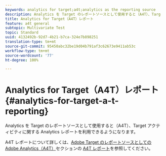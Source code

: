 ```yaml
---
keywords: analytics for target;a4t;analytics as the reporting source
description: Analytics を Target のレポートソースとして使用すると（A4T）、Target アクティビティに関する Analytics レポートを利用できるようになります。
title: Analytics for Target（A4T）レポート
feature: a4t general
subtopic: Multivariate Test
topic: Standard
uuid: 4132492b-92d7-4b21-b7ca-324e7b898251
translation-type: tm+mt
source-git-commit: 95450abc32be19d04b791af3c62673e9411ab53c
workflow-type: tm+mt
source-wordcount: '77'
ht-degree: 100%

---
```



# Analytics for Target（A4T）レポート{#analytics-for-target-a-t-reporting}

Analytics を Target のレポートソースとして使用すると（A4T）、Target アクティビティに関する Analytics レポートを利用できるようになります。

A4T レポートについて詳しくは、[Adobe Target のレポートソースとしての Adobe Analytics（A4T）](/help/c-integrating-target-with-mac/a4t/a4t.md#concept_7540C8C04259434AB6EE33B09F47A1DE)セクションの [A4T レポート](/help/c-integrating-target-with-mac/a4t/reporting.md#concept_716AF8D545AD404EAAEE99A6DB7B9483)を参照してください。
